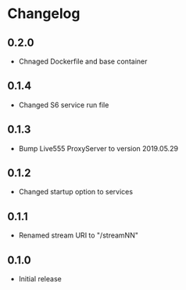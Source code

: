 # Changelog

## 0.2.0
- Chnaged Dockerfile and base container

## 0.1.4
- Changed S6 service run file

## 0.1.3
- Bump Live555 ProxyServer to version 2019.05.29

## 0.1.2
- Changed startup option to services

## 0.1.1
- Renamed stream URI to "/streamNN"

## 0.1.0
- Initial release
